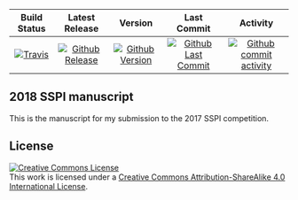 | Build Status                             | Latest Release                                      | Version                                            | Last Commit                                                    | Activity                                    |
| :--------------------------------------: | :--------------------------:                        | :----:                                             | :------:                                                       | :------:                                    |
| [![Travis][travis_shield]][travis]       | [![Github Release][release_shield]][github_release] | [![Github Version][version_shield]][github_version] | [![Github Last Commit][last_commit_shield]][github_last_commit] | [![Github commit activity][activity_shield]][github_activity] |


[travis_shield]: https://travis-ci.org/skulumani/2018_sspi_manuscript.svg?branch=master
[release_shield]: https://img.shields.io/github/release/skulumani/2018_sspi_manuscript.svg
[version_shield]: https://badge.fury.io/gh/skulumani%2F2018_sspi_manuscript.svg
[last_commit_shield]: https://img.shields.io/github/last-commit/skulumani/2018_sspi_manuscript.svg
[activity_shield]: https://img.shields.io/github/commit-activity/y/skulumani/2018_sspi_manuscript.svg

[travis]: https://travis-ci.org/skulumani/2018_sspi_manuscript
[github_release]: https://github.com/skulumani/2018_sspi_manuscript/releases/latest
[github_version]: https://badge.fury.io/gh/skulumani%2F2018_sspi_manuscript
[github_last_commit]: https://github.com/skulumani/2018_sspi_manuscript/commits/master
[github_activity]: https://github.com/skulumani/2018_sspi_manuscript/graphs/commit-activity

## 2018 SSPI manuscript

This is the manuscript for my submission to the 2017 SSPI competition. 

## License

<a rel="license" href="http://creativecommons.org/licenses/by-sa/4.0/"><img alt="Creative Commons License" style="border-width:0" src="https://i.creativecommons.org/l/by-sa/4.0/88x31.png" /></a><br />This work is licensed under a <a rel="license" href="http://creativecommons.org/licenses/by-sa/4.0/">Creative Commons Attribution-ShareAlike 4.0 International License</a>.

